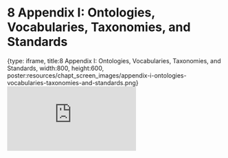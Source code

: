 # 8 Appendix I: Ontologies, Vocabularies, Taxonomies, and Standards
 
{type: iframe, title:8 Appendix I: Ontologies, Vocabularies, Taxonomies, and Standards, width:800, height:600, poster:resources/chapt_screen_images/appendix-i-ontologies-vocabularies-taxonomies-and-standards.png}
![](https://hutchdatascience.org/Clinical_Data_Management/appendix-i-ontologies-vocabularies-taxonomies-and-standards.html)
 

 
